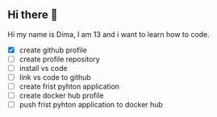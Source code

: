 ## Hi there 👋

Hi my name is Dima, I am 13 and i want to learn how to code.

- [x] create github profile
- [ ] create profile repository
- [ ] install vs code
- [ ] link vs code to github
- [ ] create frist pyhton application
- [ ] create docker hub profile
- [ ] push frist pyhton application to docker hub 

<!--
**ddog2883/ddog2883** is a ✨ _special_ ✨ repository because its `README.md` (this file) appears on your GitHub profile.

Here are some ideas to get you started:

- 🔭 I’m currently working on ...
- 🌱 I’m currently learning ...
- 👯 I’m looking to collaborate on ...
- 🤔 I’m looking for help with ...
- 💬 Ask me about ...
- 📫 How to reach me: ...
- 😄 Pronouns: ...
- ⚡ Fun fact: ...
-->
